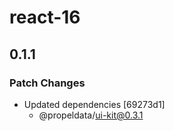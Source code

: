# react-16

## 0.1.1

### Patch Changes

- Updated dependencies [69273d1]
  - @propeldata/ui-kit@0.3.1
